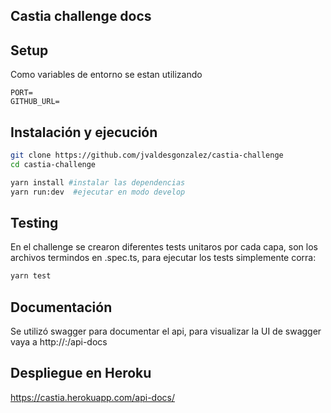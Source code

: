 ## Castia challenge docs

## Setup

Como variables de entorno se estan utilizando

```env
PORT=
GITHUB_URL=
```

## Instalación y ejecución

```bash
git clone https://github.com/jvaldesgonzalez/castia-challenge
cd castia-challenge

yarn install #instalar las dependencias
yarn run:dev  #ejecutar en modo develop
```

## Testing

En el challenge se crearon diferentes tests unitaros por cada capa, son los archivos termindos en .spec.ts, para ejecutar los tests simplemente corra:

```bash
yarn test
```

## Documentación

Se utilizó swagger para documentar el api, para visualizar la UI de swagger vaya a http://<DOMAIN>:<PORT>/api-docs

## Despliegue en Heroku

https://castia.herokuapp.com/api-docs/
